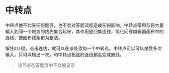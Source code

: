 ```index

```

```tag

```

```summary

```
# 中转点
中转点他不代表任何题目，也不会对答题流程造成任何影响，中转点常用与将大量输入到同一个地方的线先集合起来，其作用是归集连线，优化问卷编辑器画布中的连线，使画布线条更为整洁。

按住`Alt`键，点击连线，就可以在该处添加一个中转点。中转点可以可以接受多次输入，只可以输出一次，和中转点相连的连线都会变成直线。

> 该节点在答题页中不会被显示
